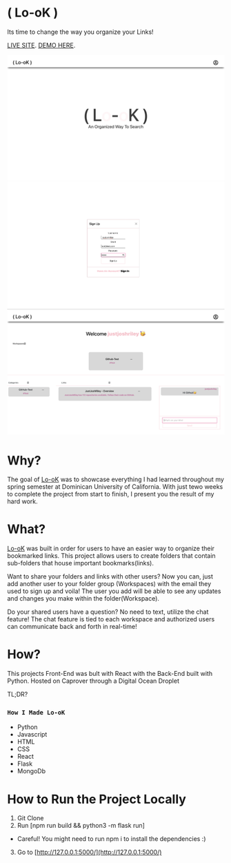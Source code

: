 # ( Lo-oK )
Its time to change the way you organize your Links!

[LIVE SITE](http://look-workspace.dev.justjoshriley.com/#/).
[DEMO HERE](https://drive.google.com/file/d/1Ljz6cZclCRw-4XozHdnxkU0LuefkTqz6/view).


![Look Landing Page](LookLanding.png)
![Look SignUp Modal](LookSignUpModal.png)
![Look Home Page](LookHomepage.png)

# Why?
The goal of [Lo-oK](http://look-workspace.dev.justjoshriley.com/#/) was to showcase everything I had learned throughout my spring semester at Dominican University of California. With just tewo weeks to complete the project from start to finish, I present you the result of my hard work.


# What?
[Lo-oK](http://look-workspace.dev.justjoshriley.com/#/) was built in order for users to have an easier way to organize their bookmarked links. This project allows users to create folders that contain sub-folders that house important bookmarks(links).

Want to share your folders and links with other users?
Now you can, just add another user to your folder group (Workspaces) with the email they used to sign up and voila! The user you add will be able to see any updates and changes you make within the folder(Workspace).

Do your shared users have a question? 
No need to text, utilize the chat feature! The chat feature is tied to each workspace and authorized users can communicate back and forth in real-time!

# How?
This projects Front-End was bult with React with the Back-End built with Python.
Hosted on Caprover through a Digital Ocean Droplet

TL;DR?
### `How I Made Lo-oK`
* Python
* Javascript
* HTML
* CSS
* React
* Flask
* MongoDb


# How to Run the Project Locally

1. Git Clone
2. Run [npm run build && python3 -m flask run]
* Careful! You might need to run npm i to install the dependencies :)
3. Go to [http://127.0.0.1:5000/](http://127.0.0.1:5000/)
